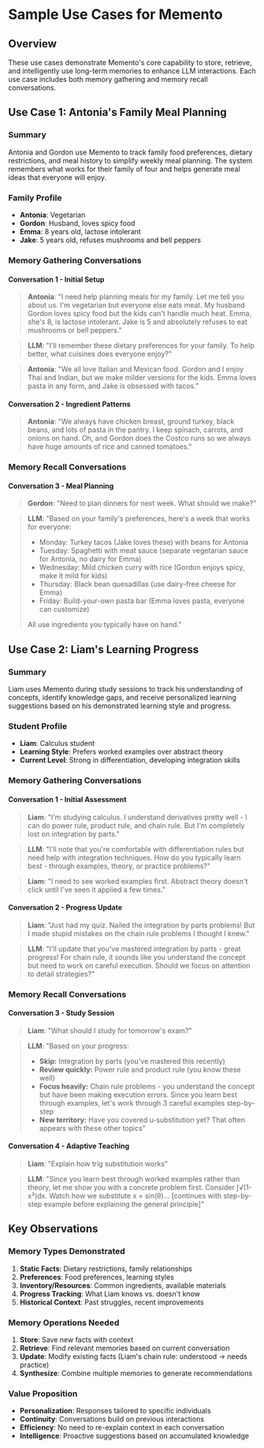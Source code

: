 # Sample Use Cases for Memento

## Overview
These use cases demonstrate Memento's core capability to store, retrieve, and intelligently use long-term memories to enhance LLM interactions. Each use case includes both memory gathering and memory recall conversations.

## Use Case 1: Antonia's Family Meal Planning

### Summary
Antonia and Gordon use Memento to track family food preferences, dietary restrictions, and meal history to simplify weekly meal planning. The system remembers what works for their family of four and helps generate meal ideas that everyone will enjoy.

### Family Profile
- **Antonia**: Vegetarian
- **Gordon**: Husband, loves spicy food
- **Emma**: 8 years old, lactose intolerant
- **Jake**: 5 years old, refuses mushrooms and bell peppers

### Memory Gathering Conversations

#### Conversation 1 - Initial Setup
> **Antonia**: "I need help planning meals for my family. Let me tell you about us. I'm vegetarian but everyone else eats meat. My husband Gordon loves spicy food but the kids can't handle much heat. Emma, she's 8, is lactose intolerant. Jake is 5 and absolutely refuses to eat mushrooms or bell peppers."

> **LLM**: "I'll remember these dietary preferences for your family. To help better, what cuisines does everyone enjoy?"

> **Antonia**: "We all love Italian and Mexican food. Gordon and I enjoy Thai and Indian, but we make milder versions for the kids. Emma loves pasta in any form, and Jake is obsessed with tacos."

#### Conversation 2 - Ingredient Patterns
> **Antonia**: "We always have chicken breast, ground turkey, black beans, and lots of pasta in the pantry. I keep spinach, carrots, and onions on hand. Oh, and Gordon does the Costco runs so we always have huge amounts of rice and canned tomatoes."

### Memory Recall Conversations

#### Conversation 3 - Meal Planning
> **Gordon**: "Need to plan dinners for next week. What should we make?"

> **LLM**: "Based on your family's preferences, here's a week that works for everyone:
> - Monday: Turkey tacos (Jake loves these) with beans for Antonia
> - Tuesday: Spaghetti with meat sauce (separate vegetarian sauce for Antonia, no dairy for Emma)
> - Wednesday: Mild chicken curry with rice (Gordon enjoys spicy, make it mild for kids)
> - Thursday: Black bean quesadillas (use dairy-free cheese for Emma)
> - Friday: Build-your-own pasta bar (Emma loves pasta, everyone can customize)
> 
> All use ingredients you typically have on hand."

## Use Case 2: Liam's Learning Progress

### Summary
Liam uses Memento during study sessions to track his understanding of concepts, identify knowledge gaps, and receive personalized learning suggestions based on his demonstrated learning style and progress.

### Student Profile
- **Liam**: Calculus student
- **Learning Style**: Prefers worked examples over abstract theory
- **Current Level**: Strong in differentiation, developing integration skills

### Memory Gathering Conversations

#### Conversation 1 - Initial Assessment
> **Liam**: "I'm studying calculus. I understand derivatives pretty well - I can do power rule, product rule, and chain rule. But I'm completely lost on integration by parts."

> **LLM**: "I'll note that you're comfortable with differentiation rules but need help with integration techniques. How do you typically learn best - through examples, theory, or practice problems?"

> **Liam**: "I need to see worked examples first. Abstract theory doesn't click until I've seen it applied a few times."

#### Conversation 2 - Progress Update
> **Liam**: "Just had my quiz. Nailed the integration by parts problems! But I made stupid mistakes on the chain rule problems I thought I knew."

> **LLM**: "I'll update that you've mastered integration by parts - great progress! For chain rule, it sounds like you understand the concept but need to work on careful execution. Should we focus on attention to detail strategies?"

### Memory Recall Conversations

#### Conversation 3 - Study Session
> **Liam**: "What should I study for tomorrow's exam?"

> **LLM**: "Based on your progress:
> - **Skip:** Integration by parts (you've mastered this recently)
> - **Review quickly:** Power rule and product rule (you know these well)
> - **Focus heavily:** Chain rule problems - you understand the concept but have been making execution errors. Since you learn best through examples, let's work through 3 careful examples step-by-step
> - **New territory:** Have you covered u-substitution yet? That often appears with these other topics"

#### Conversation 4 - Adaptive Teaching
> **Liam**: "Explain how trig substitution works"

> **LLM**: "Since you learn best through worked examples rather than theory, let me show you with a concrete problem first. Consider ∫√(1-x²)dx. Watch how we substitute x = sin(θ)... [continues with step-by-step example before explaining the general principle]"

## Key Observations

### Memory Types Demonstrated
1. **Static Facts**: Dietary restrictions, family relationships
2. **Preferences**: Food preferences, learning styles
3. **Inventory/Resources**: Common ingredients, available materials
4. **Progress Tracking**: What Liam knows vs. doesn't know
5. **Historical Context**: Past struggles, recent improvements

### Memory Operations Needed
1. **Store**: Save new facts with context
2. **Retrieve**: Find relevant memories based on current conversation
3. **Update**: Modify existing facts (Liam's chain rule: understood → needs practice)
4. **Synthesize**: Combine multiple memories to generate recommendations

### Value Proposition
- **Personalization**: Responses tailored to specific individuals
- **Continuity**: Conversations build on previous interactions
- **Efficiency**: No need to re-explain context in each conversation
- **Intelligence**: Proactive suggestions based on accumulated knowledge
